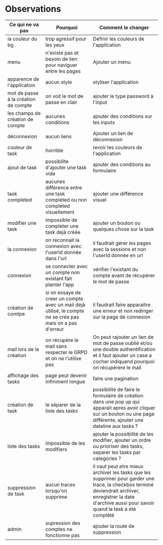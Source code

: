 # Observations

| Ce qui ne va pas | Pourquoi | Comment le changer |
|-|-|-|
| la couleur du bg | trop agressif pour les yeux | Définir les couleurs de l'application |
| menu | n'existe pas et besoin de lien pour naviguer entre les pages | Ajouter un menu |
| apparence de l'application | aucun style | styliser l'application
| mot de passe à la création de compte | on voit le mot de passe en clair | ajouter le type password à l'input |
| les champs de création de compte | aucunes conditions |ajouter des conditions sur les inputs |
| déconnexion | aucun liens | Ajouter un lien de déconnexion |
| couleur de task | horrible | revoir les couleurs de l'application |
| ajout de task | possibilite d'ajouter une task vide | ajouter des conditions au formulaire |
| task completed | aucunes différence entre une task completed ou non completed visuellement | ajouter une différence visuel |
| modifier une task | impossible de completer une task déjà créée | ajouter un bouton ou quelques chose sur la task |
| la connexion | on reconnait la connexion avec l'userId donnée dans l'url | il faudrait gérer les pages avec la sessions et non l'userId donnée en url |
| connexion | se connecter avec un compte non existant fait planter l'app | vérifier l'existant du compte avant de récupérer le mot de passe |
| création de comtpe | si on essaye de creer un compte avec un mail déjà utilisé, le compte ne se crée pas mais on a pas d'erreur | il faudrait faire apparaitre une erreur et non rediriger sur la page de connexion |
| mail lors de la création | on récupère le mail sans respecter le GRPD et on ne l'utilise pas | On peut rajouter un lien de mot de passe oublié et/ou une double authentification et il faut ajouter un case a cocher indiquand pourquoi on récupérere le mail |
| affichage des tasks | page peut devenir infiniment longue | faire une pagination |
| création de task | le séparer de la liste des tasks | possibilité de faire le formulaire de création dans une pop up qui apparait apres avoir cliquer sur un bouton ou une page différente, ajouter une dateline aux tasks ? |
| liste des tasks | impossible de les modifiers | ajouter la possibilité de les modifier, ajouter un ordre ou prioriser des tasks, separer les tasks par categories ? |
| suppression de task | aucun traces lorsqu'on supprime | il vaut peut etre mieux archiver les tasks que les supprimer pour garder une trace, la checkbox terminé deviendrait archiver, enregistrer la date d'archive aussi pour savoir quand la task a été complété |
| admin | supression des comptes ne fonctionne pas | ajouter la route de suppression